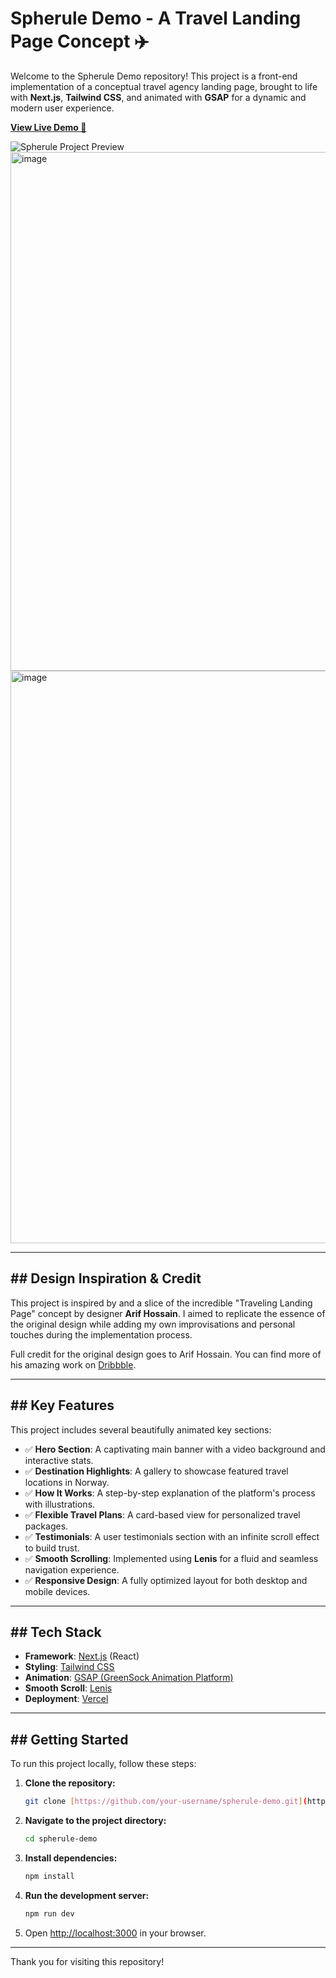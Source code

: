 # Spherule Demo - A Travel Landing Page Concept ✈️

Welcome to the Spherule Demo repository! This project is a front-end implementation of a conceptual travel agency landing page, brought to life with **Next.js**, **Tailwind CSS**, and animated with **GSAP** for a dynamic and modern user experience.

**[View Live Demo 🚀](https://spherule-demo.vercel.app/)**

![Spherule Project Preview](https://i.imgur.com/your-screenshot-url.jpg)
<img width="1894" height="830" alt="image" src="https://github.com/user-attachments/assets/9e052921-4009-4cb1-a1a0-2588173455da" />
<br/>
<img width="1903" height="916" alt="image" src="https://github.com/user-attachments/assets/f89a87af-3976-49bf-9fe6-87b825828edb" />



---

## ## Design Inspiration & Credit

This project is inspired by and a slice of the incredible "Traveling Landing Page" concept by designer **Arif Hossain**. I aimed to replicate the essence of the original design while adding my own improvisations and personal touches during the implementation process.

Full credit for the original design goes to Arif Hossain. You can find more of his amazing work on [Dribbble](https://dribbble.com/arifhossain).

---

## ## Key Features

This project includes several beautifully animated key sections:

* ✅ **Hero Section**: A captivating main banner with a video background and interactive stats.
* ✅ **Destination Highlights**: A gallery to showcase featured travel locations in Norway.
* ✅ **How It Works**: A step-by-step explanation of the platform's process with illustrations.
* ✅ **Flexible Travel Plans**: A card-based view for personalized travel packages.
* ✅ **Testimonials**: A user testimonials section with an infinite scroll effect to build trust.
* ✅ **Smooth Scrolling**: Implemented using **Lenis** for a fluid and seamless navigation experience.
* ✅ **Responsive Design**: A fully optimized layout for both desktop and mobile devices.

---

## ## Tech Stack

* **Framework**: [Next.js](https://nextjs.org/) (React)
* **Styling**: [Tailwind CSS](https://tailwindcss.com/)
* **Animation**: [GSAP (GreenSock Animation Platform)](https://gsap.com/)
* **Smooth Scroll**: [Lenis](https://lenis.studiofreight.com/)
* **Deployment**: [Vercel](https://vercel.com/)

---

## ## Getting Started

To run this project locally, follow these steps:

1.  **Clone the repository:**
    ```bash
    git clone [https://github.com/your-username/spherule-demo.git](https://github.com/your-username/spherule-demo.git)
    ```

2.  **Navigate to the project directory:**
    ```bash
    cd spherule-demo
    ```

3.  **Install dependencies:**
    ```bash
    npm install
    ```

4.  **Run the development server:**
    ```bash
    npm run dev
    ```

5.  Open [http://localhost:3000](http://localhost:3000) in your browser.

---

Thank you for visiting this repository!
